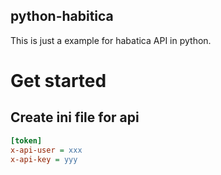 python-habitica
---------------
This is just a example for habatica API in python.

# Get started
## Create ini file for api
```ini
[token]
x-api-user = xxx
x-api-key = yyy
```
